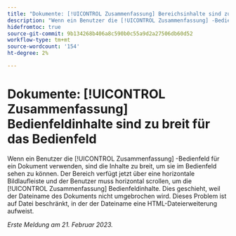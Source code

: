 ```yaml
---
title: "Dokumente: [!UICONTROL Zusammenfassung] Bereichsinhalte sind zu breit für das Bedienfeld"
description: "Wenn ein Benutzer die [!UICONTROL Zusammenfassung] -Bedienfeld für ein Dokument verwenden, sind die Inhalte zu breit, um sie im Bedienfeld sehen zu können. Der Bereich verfügt jetzt über eine horizontale Bildlaufleiste und der Benutzer muss horizontal scrollen, um die [!UICONTROL Zusammenfassung] Bedienfeldinhalte. Dies geschieht, weil der Dateiname des Dokuments nicht umgebrochen wird. Dieses Problem ist auf eine Datei beschränkt, in der der Dateiname eine HTML-Dateierweiterung aufweist."
hidefromtoc: true
source-git-commit: 9b134268b406a8c590b0c55a9d2a27506db60d52
workflow-type: tm+mt
source-wordcount: '154'
ht-degree: 2%

---
```



# Dokumente: [!UICONTROL Zusammenfassung] Bedienfeldinhalte sind zu breit für das Bedienfeld

Wenn ein Benutzer die [!UICONTROL Zusammenfassung] -Bedienfeld für ein Dokument verwenden, sind die Inhalte zu breit, um sie im Bedienfeld sehen zu können. Der Bereich verfügt jetzt über eine horizontale Bildlaufleiste und der Benutzer muss horizontal scrollen, um die [!UICONTROL Zusammenfassung] Bedienfeldinhalte. Dies geschieht, weil der Dateiname des Dokuments nicht umgebrochen wird. Dieses Problem ist auf Datei beschränkt, in der der Dateiname eine HTML-Dateierweiterung aufweist.

_Erste Meldung am 21. Februar 2023._

